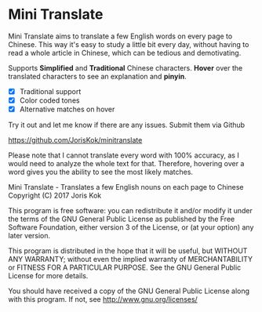 # Mini Translate

Mini Translate aims to translate a few English words on every page to Chinese.
This way it's easy to study a little bit every day, without having to read a whole article in Chinese,
which can be tedious and demotivating.

Supports **Simplified** and **Traditional** Chinese characters.
**Hover** over the translated characters to see an explanation and **pinyin**.

- [x] Traditional support
- [x] Color coded tones
- [x] Alternative matches on hover

Try it out and let me know if there are any issues. Submit them via Github

https://github.com/JorisKok/minitranslate

Please note that I cannot translate every word with 100% accuracy,
as I would need to analyze the whole text for that.
Therefore, hovering over a word gives you the ability to see the most likely matches.

Mini Translate - Translates a few English nouns on each page to Chinese
Copyright (C) 2017 Joris Kok

This program is free software: you can redistribute it and/or modify
it under the terms of the GNU General Public License as published by
the Free Software Foundation, either version 3 of the License, or
(at your option) any later version.

This program is distributed in the hope that it will be useful,
but WITHOUT ANY WARRANTY; without even the implied warranty of
MERCHANTABILITY or FITNESS FOR A PARTICULAR PURPOSE.  See the
GNU General Public License for more details.

You should have received a copy of the GNU General Public License
along with this program.  If not, see <http://www.gnu.org/licenses/>
